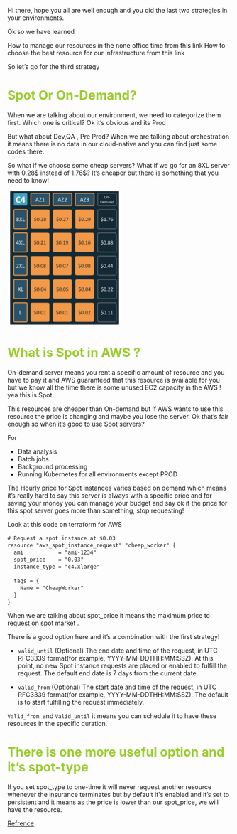 Hi there, hope you all are well enough and you did the last two strategies in your environments.

Ok so we have learned 

How to manage our resources in the none office time from this link 
How to choose the best resource for our infrastructure from this link 

So let’s go for the third strategy 

<h1 style="color:yellowgreen">
Spot Or On-Demand?
</h1>

When we are talking about our environment, we need to categorize them first. 
Which one is critical? Ok it’s obvious and its Prod 

But what about Dev,QA , Pre Prod?
When we are talking about orchestration it means there is no data in our cloud-native and you can find just some codes there.

So what if we choose some cheap servers?
What if we go for an 8XL server with 0.28$ instead of 1.76$?
It’s cheaper but there is something that you need to know!

<img src="comparison.png">



<h1 style="color:yellowgreen">
What is Spot in AWS ?
</h1>

On-demand server means you rent a specific amount of resource and you have to pay it and AWS guaranteed that this resource is available for you but we know all the time there is some unused EC2 capacity in the AWS ! yea this is Spot.

This resources are cheaper than On-demand but if AWS wants to use this resource the price is changing and maybe you lose the server. Ok that’s fair enough so when it’s good to use Spot servers?

For 
- Data analysis 
- Batch jobs 
- Background processing 
- Running Kubernetes for all environments except PROD



The Hourly price for Spot instances varies based on demand which means it’s really hard to say this server is always with a specific price and for saving your money you can manage your budget and say ok if the price for this spot server goes more than something, stop requesting!

Look at this code on terraform for AWS 

```
# Request a spot instance at $0.03
resource "aws_spot_instance_request" "cheap_worker" {
  ami           = "ami-1234"
  spot_price    = "0.03"
  instance_type = "c4.xlarge"

  tags = {
    Name = "CheapWorker"
  }
}

```


When we are talking about spot_price it means the maximum price to request on spot market .

There is a good option here and it’s a combination with the first strategy!





- `valid_until`  (Optional) The end date and time of the request, in UTC RFC3339 format(for example, YYYY-MM-DDTHH:MM:SSZ). At this point, no new Spot instance requests are placed or enabled to fulfill the request. The default end date is 7 days from the current date.

- `valid_from` (Optional) The start date and time of the request, in UTC RFC3339 format(for example, YYYY-MM-DDTHH:MM:SSZ). The default is to start fulfilling the request immediately.


`Valid_from `and `Valid_until` it means you can schedule it to have these resources in the specific duration.


<h1 style="color:yellowgreen">
There is one more useful option and it’s spot-type 
</h1>


If you set spot_type to one-time it will never request another resource whenever the insurance terminates but by default it's enabled and it’s set to persistent and it means as the price is lower than our spot_price, we will have the resource.

[Refrence](https://registry.terraform.io/providers/hashicorp/aws/latest/docs/resources/spot_instance_request)

